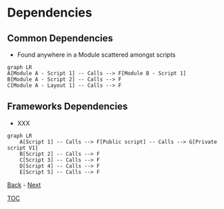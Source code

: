 # Dependencies

## Common Dependencies

- Found anywhere in a Module scattered amongst scripts

```mermaid
graph LR
A[Module A - Script 1] -- Calls --> F[Module B - Script 1] 
B[Module A - Script 2] -- Calls --> F
C[Module A - Layout 1] -- Calls --> F
```

## Frameworks Dependencies

- XXX

```mermaid
graph LR
    A[Script 1] -- Calls --> F[Public script] -- Calls --> G[Private script V1]
    B[Script 2] -- Calls --> F
    C[Script 3] -- Calls --> F
    D[Script 4] -- Calls --> F
    E[Script 5] -- Calls --> F
```

[Back](Introduction.md) - [Next](Script_Functions_And_Types.md)

[TOC](TOC.md)
